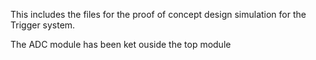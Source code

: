 This includes the files for the proof of concept design simulation for the Trigger system.

The ADC module has been ket ouside the top module
